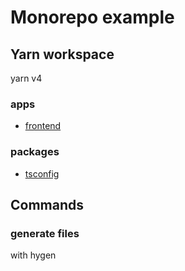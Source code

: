 # Monorepo example

## Yarn workspace

yarn v4

### apps

- [frontend](./apps/frontend/)

### packages

- [tsconfig](./packages/tsconfig/)

## Commands

### generate files

with hygen
